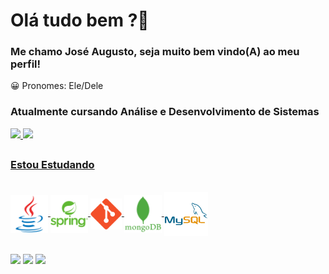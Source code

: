 # Olá tudo bem ?👋

### Me chamo José Augusto, seja muito bem vindo(A) ao meu perfil!


😀 Pronomes: Ele/Dele


### Atualmente cursando Análise e Desenvolvimento de Sistemas

<div>
  <a href="https://github.com/AugustoMello09">
  <img height="180em" src="https://github-readme-stats.vercel.app/api?username=AugustoMello09&show_icons=true&theme=codeSTACKr&include_all_commits=true&count_private=true"/>
  <img height="180em" src="https://github-readme-stats.vercel.app/api/top-langs/?username=AugustoMello09&layout=compact&langs_count=16&theme=codeSTACKr"/>
</div>
  
##
  
### Estou Estudando

<div style="display: inline_block"><br>

  <img align="center" alt="JC-Java" height="60" width="60" src=https://github.com/devicons/devicon/blob/master/icons/java/java-original.svg >
  <img align="center" alt="Rafa-CSS" height="60" width="60" src="https://raw.githubusercontent.com/devicons/devicon/1119b9f84c0290e0f0b38982099a2bd027a48bf1/icons/spring/spring-original-wordmark.svg">
  <img align="center" alt="Rafa-CSS" height="50" width="50" src="https://raw.githubusercontent.com/devicons/devicon/1119b9f84c0290e0f0b38982099a2bd027a48bf1/icons/git/git-original.svg"> 
  <img align="center" alt="Rafa-CSS" height="60" width="60" src="https://raw.githubusercontent.com/devicons/devicon/1119b9f84c0290e0f0b38982099a2bd027a48bf1/icons/mongodb/mongodb-plain-wordmark.svg">
  <img align="center" alt="Rafa-CSS" height="70" width="70" src="https://raw.githubusercontent.com/devicons/devicon/1119b9f84c0290e0f0b38982099a2bd027a48bf1/icons/mysql/mysql-original-wordmark.svg">
  
  
  
</div>
  
##
  
<div>
  
  <a href="https://www.instagram.com/jinbrgame" target="_blank"><img src="https://img.shields.io/badge/-Instagram-%23E4405F?style=for-the-badge&logo=instagram&logoColor=white" target="_blank"></a>
  <a href = "joseaugusto.mello01@gmail.com"><img src="https://img.shields.io/badge/Gmail-D14836?style=for-the-badge&logo=gmail&logoColor=white" target="_blank"></a>
  <a href="https://www.linkedin.com/in/jos%C3%A9-augusto-794a94234/" target="_blank"><img src="https://img.shields.io/badge/-LinkedIn-%230077B5?style=for-the-badge&logo=linkedin&logoColor=white" target="_blank"></a>   

  </div>
